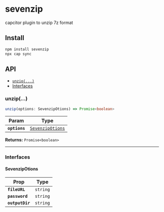 # sevenzip

capcitor plugin to unzip 7z format

## Install

```bash
npm install sevenzip
npx cap sync
```

## API

<docgen-index>

* [`unzip(...)`](#unzip)
* [Interfaces](#interfaces)

</docgen-index>

<docgen-api>
<!--Update the source file JSDoc comments and rerun docgen to update the docs below-->

### unzip(...)

```typescript
unzip(options: SevenzipOtions) => Promise<boolean>
```

| Param         | Type                                                      |
| ------------- | --------------------------------------------------------- |
| **`options`** | <code><a href="#sevenzipotions">SevenzipOtions</a></code> |

**Returns:** <code>Promise&lt;boolean&gt;</code>

--------------------


### Interfaces


#### SevenzipOtions

| Prop            | Type                |
| --------------- | ------------------- |
| **`fileURL`**   | <code>string</code> |
| **`password`**  | <code>string</code> |
| **`outputDir`** | <code>string</code> |

</docgen-api>
